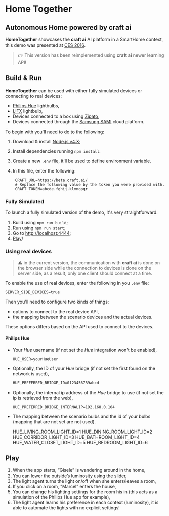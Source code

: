 # Home Together #
## Autonomous Home powered by **craft ai** ##

**HomeTogether** showcases the **craft ai** AI platform in a SmartHome context,
this demo was presented at [CES 2016](http://www.craft.ai/blog/home-together-a-ces-demo/).

> :point_right: This version has been reimplemented using **craft ai** newer learning API!

## Build & Run ##

**HomeTogether** can be used with either fully simulated devices or connecting to real devices:
- [Philips Hue](http://www2.meethue.com) lightbulbs,
- [LiFX](http://www.lifx.com) lightbulb,
- Devices connected to a box using [Zipato](https://www.zipato.com),
- Devices connected through the [Samsung SAMI](https://www.samsungsami.io) cloud platform.

To begin with you'll need to do to the following:
1. Download & install [Node.js v4.X](https://nodejs.org/en/download/);
2. Install dependencies running `npm install`.
3. Create a new `.env` file, it'll be used to define environment variable.
4. In this file, enter the following:

        CRAFT_URL=https://beta.craft.ai/
        # Replace the following value by the token you were provided with.
        CRAFT_TOKEN=abcde.fghij.klmnopqr

### Fully Simulated ###

To launch a fully simulated version of the demo, it's very straightforward:

1. Build using `npm run build`;
2. Run using `npm run start`;
3. Go to <http://localhost:4444>;
4. [Play](#play)!

### Using real devices ###

> :warning: in the current version, the communication with **craft ai** is done
> on the browser side while the connection to devices is done on the server side,
> as a result, only one client should connect at a time.

To enable the use of real devices, enter the following in you `.env` file:

    SERVER_SIDE_DEVICES=true

Then you'll need to configure two kinds of things:

- options to connect to the real device API,
- the mapping between the scenario devices and the actual devices.

These options differs based on the API used to connect to the devices.

#### Philips Hue ####

- Your _Hue_ username (if not set the _Hue_ integration won't be enabled),

      HUE_USER=yourHueUser

- Optionally, the ID of your _Hue_ bridge (if not set the first found on the network is used),

      HUE_PREFERRED_BRIDGE_ID=0123456789abcd

- Optionally, the internal ip address of the _Hue_ bridge to use (if not set the ip is retrieved from the web),

      HUE_PREFERRED_BRIDGE_INTERNALIP=192.168.0.104

- The mapping between the scenario bulbs and the id of your bulbs (mapping that are not set are not used).

    HUE_LIVING_ROOM_LIGHT_ID=1
    HUE_DINING_ROOM_LIGHT_ID=2
    HUE_CORRIDOR_LIGHT_ID=3
    HUE_BATHROOM_LIGHT_ID=4
    HUE_WATER_CLOSET_LIGHT_ID=5
    HUE_BEDROOM_LIGHT_ID=6

## Play ##

1. When the app starts, “Gisele” is wandering around in the home,
2. You can lower the outside’s luminosity using the slider,
3. The light agent turns the light on/off when she enters/leaves a room,
4. If you click on a room, “Marcel” enters the house,
5. You can change his lighting settings for the room his in (this acts as a simulation of the Philips Hue app for example),
6. The light agent learns his preference in each context (luminosity), it is able to automate the lights with no explicit settings!
